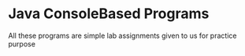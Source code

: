 # Java ConsoleBased Programs
All these programs are simple lab assignments given to us for practice purpose
